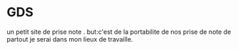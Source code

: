 # GDS
un petit site de prise note . 
but:c'est de la portabilite de nos prise de note de  partout je serai dans mon lieux de travaille.
